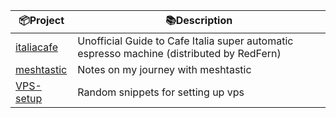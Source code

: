 

| 📦Project    | 📚Description |
| ---------  | -------------- |
| [italiacafe](https://italiacafe.randombits.top/) | Unofficial Guide to Cafe Italia super automatic espresso machine (distributed by RedFern) |
| [meshtastic](https://meshtastic.randombits.top/) | Notes on my journey with meshtastic |
| [VPS-setup](https://setupvps.randombits.top/) | Random snippets for setting up vps |

